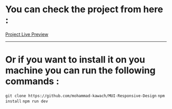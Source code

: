 # You can check the project from here :
[Project Live Preview](https://mui-responsive-design.vercel.app/)
***
# Or if you want  to install it on you machine you can run the following commands :
```git clone https://github.com/mohammad-kawach/MUI-Responsive-Design```
```npm install```
```npm run dev```